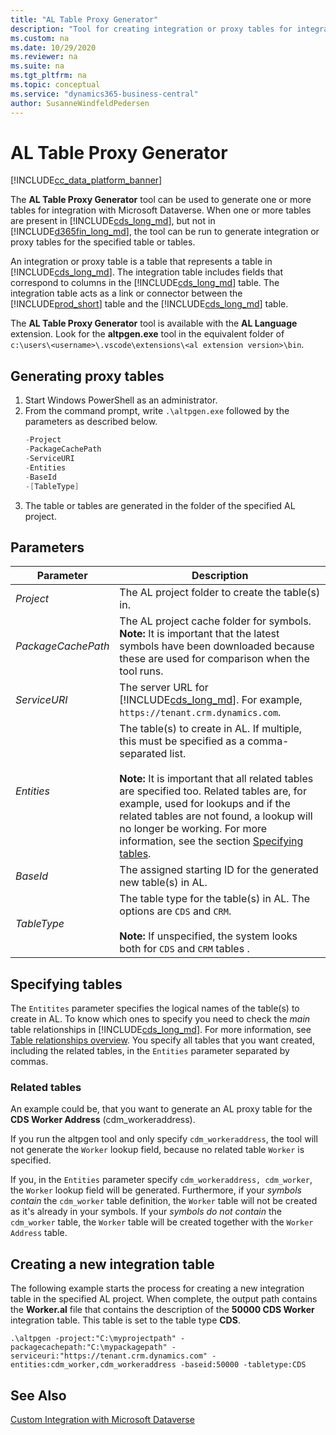 ```yaml
---
title: "AL Table Proxy Generator"
description: "Tool for creating integration or proxy tables for integration with Microsoft Dataverse from Business Central"
ms.custom: na
ms.date: 10/29/2020
ms.reviewer: na
ms.suite: na
ms.tgt_pltfrm: na
ms.topic: conceptual
ms.service: "dynamics365-business-central"
author: SusanneWindfeldPedersen
---
```


# AL Table Proxy Generator

[!INCLUDE[cc_data_platform_banner](../includes/cc_data_platform_banner.md)]

The **AL Table Proxy Generator** tool can be used to generate one or more tables for integration with Microsoft Dataverse. When one or more tables are present in [!INCLUDE[cds_long_md](../includes/cds_long_md.md)], but not in [!INCLUDE[d365fin_long_md](includes/d365fin_long_md.md)], the tool can be run to generate integration or proxy tables for the specified table or tables.

An integration or proxy table is a table that represents a table in [!INCLUDE[cds_long_md](../includes/cds_long_md.md)]. The integration table includes fields that correspond to columns in the [!INCLUDE[cds_long_md](../includes/cds_long_md.md)] table. The integration table acts as a link or connector between the [!INCLUDE[prod_short](includes/prod_short.md)] table and the [!INCLUDE[cds_long_md](../includes/cds_long_md.md)] table.

The **AL Table Proxy Generator** tool is available with the **AL Language** extension. Look for the **altpgen.exe** tool in the equivalent folder of `c:\users\<username>\.vscode\extensions\<al extension version>\bin`. 

## Generating proxy tables

1. Start Windows PowerShell as an administrator.
2. From the command prompt, write `.\altpgen.exe` followed by the parameters as described below.  
    ```powershell
    -Project
    -PackageCachePath
    -ServiceURI
    -Entities
    -BaseId
    -[TableType]
    ```
3. The table or tables are generated in the folder of the specified AL project.

## Parameters

|Parameter|Description|
|---------|-----------|
|*Project*| The AL project folder to create the table(s) in.|
|*PackageCachePath*| The AL project cache folder for symbols. <br> **Note:** It is important that the latest symbols have been downloaded because these are used for comparison when the tool runs. |
|*ServiceURI*| The server URL for [!INCLUDE[cds_long_md](../includes/cds_long_md.md)]. For example, `https://tenant.crm.dynamics.com`.|
|*Entities*| The table(s) to create in AL. If multiple, this must be specified as a comma-separated list.<br><br>**Note:** It is important that all related tables are specified too. Related tables are, for example, used for lookups and if the related tables are not found, a lookup will no longer be working. For more information, see the section [Specifying tables](devenv-al-table-proxy-generator.md#specifying-tables). |
|*BaseId*| The assigned starting ID for the generated new table(s) in AL. |
|*TableType*| The table type for the table(s) in AL. The options are `CDS` and `CRM`. <br><br>**Note:** If unspecified, the system looks both for `CDS` and `CRM` tables .  |

## Specifying tables

The `Entitites` parameter specifies the logical names of the table(s) to create in AL. To know which ones to specify you need to check the *main* table relationships in [!INCLUDE[cds_long_md](../includes/cds_long_md.md)]. For more information, see [Table relationships overview](/powerapps/maker/common-data-service/create-edit-entity-relationships). You specify all tables that you want created, including the related tables, in the `Entities` parameter separated by commas.

### Related tables

An example could be, that you want to generate an AL proxy table for the **CDS Worker Address** (cdm_workeraddress). 
 
If you run the altpgen tool and only specify `cdm_workeraddress`, the tool will not generate the `Worker` lookup field, because no related table `Worker` is specified.

If you, in the `Entities` parameter specify `cdm_workeraddress, cdm_worker`, the `Worker` lookup field will be generated. Furthermore, if your *symbols contain* the `cdm_worker` table definition, the `Worker` table will not be created as it's already in your symbols. If your *symbols do not contain* the `cdm_worker` table, the `Worker` table will be created together with the `Worker Address` table.  

## Creating a new integration table

The following example starts the process for creating a new integration table in the specified AL project. When complete, the output path contains the **Worker.al** file that contains the description of the **50000 CDS Worker** integration table. This table is set to the table type **CDS**.

```
.\altpgen -project:"C:\myprojectpath" -packagecachepath:"C:\mypackagepath" -serviceuri:"https://tenant.crm.dynamics.com" -entities:cdm_worker,cdm_workeraddress -baseid:50000 -tabletype:CDS 
```

## See Also

[Custom Integration with Microsoft Dataverse](../administration/administration-custom-cds-integration.md)  